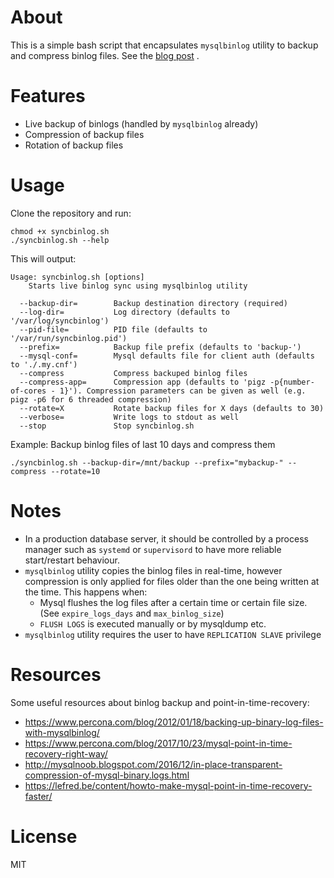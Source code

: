 # About

This is a simple bash script that encapsulates `mysqlbinlog` utility to backup and compress binlog files. See the [blog post](https://blog.ardabeyazoglu.com/mysql-live-binlog-backup-and-restore-cjxj1kbhf001ijhs188drhofi) .

# Features

- Live backup of binlogs (handled by `mysqlbinlog` already)
- Compression of backup files
- Rotation of backup files

# Usage

Clone the repository and run:

```
chmod +x syncbinlog.sh
./syncbinlog.sh --help
```

This will output:

```
Usage: syncbinlog.sh [options]
    Starts live binlog sync using mysqlbinlog utility

  --backup-dir=        Backup destination directory (required)
  --log-dir=           Log directory (defaults to '/var/log/syncbinlog')
  --pid-file=          PID file (defaults to '/var/run/syncbinlog.pid')
  --prefix=            Backup file prefix (defaults to 'backup-')
  --mysql-conf=        Mysql defaults file for client auth (defaults to './.my.cnf')
  --compress           Compress backuped binlog files
  --compress-app=      Compression app (defaults to 'pigz -p{number-of-cores - 1}'). Compression parameters can be given as well (e.g. pigz -p6 for 6 threaded compression)
  --rotate=X           Rotate backup files for X days (defaults to 30)
  --verbose=           Write logs to stdout as well
  --stop               Stop syncbinlog.sh
```

Example: Backup binlog files of last 10 days and compress them

`./syncbinlog.sh --backup-dir=/mnt/backup --prefix="mybackup-" --compress --rotate=10`

# Notes

- In a production database server, it should be controlled by a process manager such as `systemd` or `supervisord` to have more reliable start/restart behaviour.
- `mysqlbinlog` utility copies the binlog files in real-time, however compression is only applied for files older than the one being written at the time. This happens when: 
    - Mysql flushes the log files after a certain time or certain file size. (See `expire_logs_days` and `max_binlog_size`)
    - `FLUSH LOGS` is executed manually or by mysqldump etc. 
- `mysqlbinlog` utility requires the user to have `REPLICATION SLAVE` privilege

# Resources

Some useful resources about binlog backup and point-in-time-recovery:

- https://www.percona.com/blog/2012/01/18/backing-up-binary-log-files-with-mysqlbinlog/
- https://www.percona.com/blog/2017/10/23/mysql-point-in-time-recovery-right-way/
- http://mysqlnoob.blogspot.com/2016/12/in-place-transparent-compression-of-mysql-binary.logs.html
- https://lefred.be/content/howto-make-mysql-point-in-time-recovery-faster/

# License

MIT
